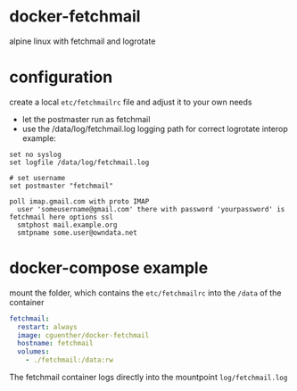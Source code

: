 # docker-fetchmail
alpine linux with fetchmail and logrotate

# configuration
create a local `etc/fetchmailrc` file and adjust it to your own needs
 - let the postmaster run as fetchmail
 - use the /data/log/fetchmail.log logging path for correct logrotate interop
example:
```
set no syslog
set logfile /data/log/fetchmail.log

# set username
set postmaster "fetchmail"

poll imap.gmail.com with proto IMAP
  user 'someusername@gmail.com' there with password 'yourpassword' is fetchmail here options ssl
  smtphost mail.example.org
  smtpname some.user@owndata.net
```

# docker-compose example
mount the folder, which contains the `etc/fetchmailrc` into the `/data` of the container
```yml
fetchmail:
  restart: always
  image: cguenther/docker-fetchmail
  hostname: fetchmail
  volumes:
    - ./fetchmail:/data:rw
```
The fetchmail container logs directly into the mountpoint `log/fetchmail.log`
